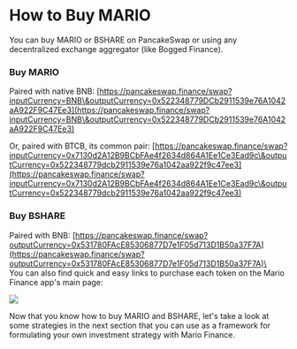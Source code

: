 # How to Buy MARIO

You can buy MARIO or BSHARE on PancakeSwap or using any decentralized exchange aggregator (like Bogged Finance).

### Buy MARIO

Paired with native BNB: [https://pancakeswap.finance/swap?inputCurrency=BNB\&outputCurrency=0x522348779DCb2911539e76A1042aA922F9C47Ee3](https://pancakeswap.finance/swap?inputCurrency=BNB\&outputCurrency=0x522348779DCb2911539e76A1042aA922F9C47Ee3)

Or, paired with BTCB, its common pair: [https://pancakeswap.finance/swap?inputCurrency=0x7130d2A12B9BCbFAe4f2634d864A1Ee1Ce3Ead9c\&outputCurrency=0x522348779dcb2911539e76a1042aa922f9c47ee3](https://pancakeswap.finance/swap?inputCurrency=0x7130d2A12B9BCbFAe4f2634d864A1Ee1Ce3Ead9c\&outputCurrency=0x522348779dcb2911539e76a1042aa922f9c47ee3)

### Buy BSHARE

Paired with BNB: [https://pancakeswap.finance/swap?outputCurrency=0x531780FAcE85306877D7e1F05d713D1B50a37F7A](https://pancakeswap.finance/swap?outputCurrency=0x531780FAcE85306877D7e1F05d713D1B50a37F7A)\
\
You can also find quick and easy links to purchase each token on the Mario Finance app's main page:

![](<../../.gitbook/assets/image (1) (1).png>)

Now that you know how to buy MARIO and BSHARE, let's take a look at some strategies in the next section that you can use as a framework for formulating your own investment strategy with Mario Finance.
